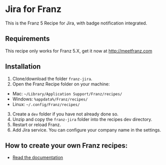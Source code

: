 # Jira for Franz
This is the Franz 5 Recipe for Jira, with badge notification integrated.

## Requirements
This recipe only works for Franz 5.X, get it now at http://meetfranz.com

## Installation

1. Clone/download the folder `franz-jira`.
2. Open the Franz Recipe folder on your machine:
  * Mac: `~/Library/Application Support/Franz/recipes/`
  * Windows: `%appdata%/Franz/recipes/`
  * Linux: `~/.config/Franz/recipes/`
3. Create a `dev` folder if you have not already done so.
4. Unzip and copy the `franz-jira` folder into the recipes dev directory.
5. Restart or reload Franz.
6. Add Jira service. You can configure your company name in the settings.

## How to create your own Franz recipes:
* [Read the documentation](https://github.com/meetfranz/plugins)